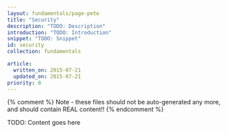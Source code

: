 ```yaml
---
layout: fundamentals/page-pete
title: "Security"
description: "TODO: Description"
introduction: "TODO: Introduction"
snippet: "TODO: Snippet"
id: security
collection: fundamentals

article:
  written_on: 2015-07-21
  updated_on: 2015-07-21
priority: 0
---
```


{% comment %}
Note - these files should not be auto-generated any more, and should contain
REAL content!!
{% endcomment %}

TODO: Content goes here

